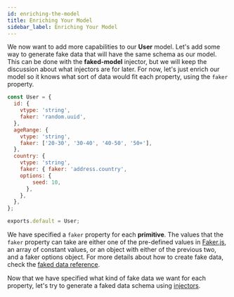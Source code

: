 ```yaml
---
id: enriching-the-model
title: Enriching Your Model
sidebar_label: Enriching Your Model
---
```


We now want to add more capabilities to our **User** model. Let's add some way to generate fake data that will have the same schema as our model. This can be done with the **faked-model** injector, but we will keep the discussion about what injectors are for later. For now, let's just enrich our model so it knows what sort of data would fit each property, using the `faker` property.

``` javascript 
const User = {
  id: {
    vtype: 'string',
    faker: 'random.uuid',
  },
  ageRange: {
    vtype: 'string',
    faker: ['20-30', '30-40', '40-50', '50+'],
  },
  country: {
    vtype: 'string',
    faker: { faker: 'address.country',
    options: {
        seed: 10,
      },
    },
  },
};

exports.default = User;
```

We have specified a `faker` property for each **primitive**. The values that the `faker` property can take are either one of the pre-defined values in [Faker.js](https://github.com/marak/Faker.js/), an array of constant values, or an object with either of the previous two, and a faker options object. For more details about how to create fake data, check the [faked data reference](reference/faked-data.md).

Now that we have specified what kind of fake data we want for each property, let's try to generate a faked data schema using [injectors](intro-to-injectors.md).
